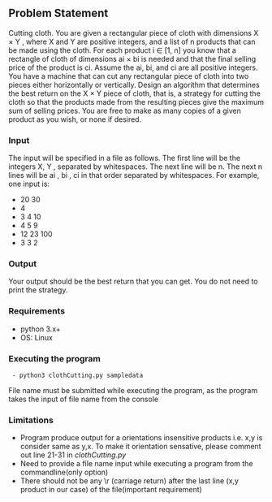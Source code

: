 ## Problem Statement

Cutting cloth. You are given a rectangular piece of cloth with dimensions X × Y , where X and Y are positive integers, and a list of n products that can be made using the cloth. For each product i ∈ [1, n] you know that a rectangle of cloth of dimensions ai × bi is needed and that the final selling price of the product is ci. Assume the ai, bi, and ci are all positive integers. You have a machine that can cut any rectangular piece of cloth into two pieces either horizontally or vertically. Design an algorithm that determines the best return on the X × Y piece of cloth, that is, a strategy for cutting the cloth so that the products made from the resulting pieces give the maximum sum of selling prices. You are free to make as many copies of a given product as you wish, or none if desired.

### Input 
The input will be specified in a file as follows. The first line will be the
integers X, Y , separated by whitespaces. The next line will be n. The next n lines will be ai
, bi
, ci
in that order separated
by whitespaces. For example, one input is:
- 20 30
- 4
- 3 4 10
- 4 5 9
- 12 23 100
- 3 3 2
### Output 
Your output should be the best return that you can get. You do not need to print the strategy.


### Requirements 
- python 3.x+ 
- OS: Linux  

### Executing the program

<code> - python3 clothCutting.py sampledata </code >

File name must be submitted while executing the program, as the program takes the input of file name from the console

### Limitations 
- Program produce output for a orientations insensitive products i.e. x,y is consider same as y,x. To make it orientation sensative, please comment out line 21-31 in *clothCutting.py*
- Need to provide a file name input while executing a program from the commandline(only option)
- There should not be any \r (carriage return) after the last line (x,y product in our case) of the file(important requirement)